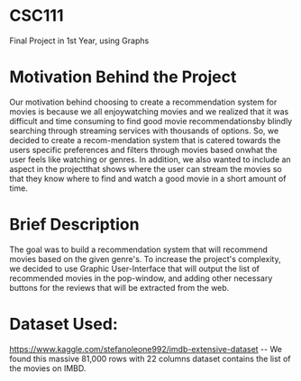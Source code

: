 # CSC111
Final Project in 1st Year, using Graphs


# Motivation Behind the Project
Our motivation behind choosing to create a recommendation system for movies is because we all enjoywatching movies and we realized that it was difficult and time consuming to find good movie recommendationsby blindly searching through streaming services with thousands of options.  So, we decided to create a recom-mendation system that is catered towards the users specific preferences and filters through movies based onwhat the user feels like watching or genres.  In addition, we also wanted to include an aspect in the projectthat shows where the user can stream the movies so that they know where to find and watch a good movie in a short amount of time.  

# Brief Description
The goal was to build a recommendation system that will recommend movies based on the given genre's. To increase the project's complexity, we decided to use Graphic User-Interface that will output the list of recommended movies in the pop-window, and adding other necessary buttons for the reviews that will be extracted from the web.


# Dataset Used: 
https://www.kaggle.com/stefanoleone992/imdb-extensive-dataset -- We found this massive 81,000 rows with 22 columns dataset contains the list of the movies on IMBD.   
